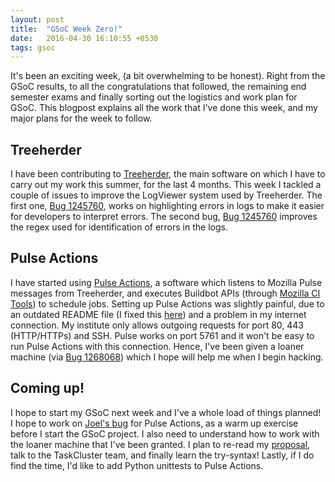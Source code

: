 ```yaml
---
layout: post
title:  "GSoC Week Zero!"
date:   2016-04-30 16:10:55 +0530
tags: gsoc
---
```

It's been an exciting week, (a bit overwhelming to be honest). Right from the GSoC results, to all the congratulations that followed, the remaining end semester exams and finally sorting out the logistics and work plan for GSoC.
This blogpost explains all the work that I've done this week, and my major plans for the week to follow.

## Treeherder
I have been contributing to [Treeherder](https://github.com/mozilla/treeherder), the main software on which I have to carry out my work this summer, for the last 4 months. This week I tackled a couple of issues to improve the LogViewer system used by Treeherder. The first one, [Bug 1245760](https://bugzilla.mozilla.org/show_bug.cgi?id=1245760), works on highlighting errors in logs to make it easier for developers to interpret errors. The second bug, [Bug 1245760](https://bugzilla.mozilla.org/show_bug.cgi?id=1245773) improves the regex used for identification of errors in the logs.

## Pulse Actions
I have started using [Pulse Actions](https://github.com/mozilla/pulse_actions), a software which listens to Mozilla Pulse messages from Treeherder, and executes Buildbot APIs (through [Mozilla CI Tools](https://github.com/mozilla/mozilla_ci_tools)) to schedule jobs. Setting up Pulse Actions was slightly painful, due to an outdated README file (I fixed this [here](https://github.com/mozilla/pulse_actions/pull/72)) and a problem in my internet connection. My institute only allows outgoing requests for port 80, 443 (HTTP/HTTPs) and SSH. Pulse works on port 5761 and it won't be easy to run Pulse Actions with this connection. Hence, I've been given a loaner machine (via [Bug 1268068](https://bugzilla.mozilla.org/show_bug.cgi?id=1268068)) which I hope will help me when I begin hacking.

## Coming up!
I hope to start my GSoC next week and I've a whole load of things planned! I hope to work on [Joel's bug](https://github.com/mozilla/pulse_actions/issues/70) for Pulse Actions, as a warm up exercise before I start the GSoC project. I also need to understand how to work with the loaner machine that I've been granted. I plan to re-read my [proposal](home.iitb.ac.in/~kalpesh1729/gsoc.pdf), talk to the TaskCluster team, and finally learn the try-syntax!
Lastly, if I do find the time, I'd like to add Python unittests to Pulse Actions.
